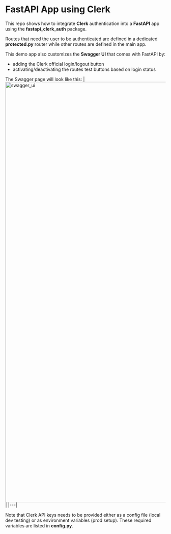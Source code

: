 # FastAPI App using Clerk

This repo shows how to integrate **Clerk** authentication into a **FastAPI** app using the **fastapi_clerk_auth** package.

Routes that need the user to be authenticated are defined in a dedicated **protected.py** router while other routes are defined in the main app.

This demo app also customizes the **Swagger UI** that comes with FastAPI by:
- adding the Clerk official login/logout button
- activating/deactivating the routes test buttons based on login status

The Swagger page will look like this:
| <img width="1320" alt="swagger_ui" src="https://github.com/user-attachments/assets/6605df1b-49c6-4351-902e-53c46693a12b"> |
|---|



Note that Clerk API keys needs to be provided either as a config file (local dev testing) or as environment variables (prod setup).
These required variables are listed in **config.py**.

